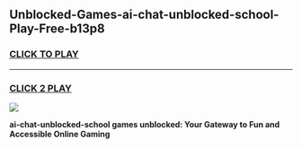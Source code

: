 
## Unblocked-Games-ai-chat-unblocked-school-Play-Free-b13p8
<h3>
<a href="https://premium76.site?title=ai-chat-unblocked-school&ref=21A">CLICK TO PLAY</a></h3>
<hr>

<h3>
<a href="https://premium76.site?title=ai-chat-unblocked-school&ref=21A">CLICK 2 PLAY</a>
  
</h3>

<a href="https://premium76.site?title=ai-chat-unblocked-school&ref=21A"><img src="https://clearcache.store/games.png"></a>


**ai-chat-unblocked-school games unblocked: Your Gateway to Fun and Accessible Online Gaming**
